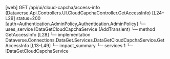 [web] GET /api/ui/cloud-capcha/access-info  (Dataverse.Api.Controllers.UI.CloudCapchaController.GetAccessInfo)  [L24–L29] status=200 [auth=Authentication.AdminPolicy,Authentication.AdminPolicy]
  └─ uses_service IDataGetCloudCapchaService (AddTransient)
    └─ method GetAccessInfo [L28]
      └─ implementation Dataverse.Connections.DataGet.Services.DataGetCloudCapchaService.GetAccessInfo [L13-L49]
  └─ impact_summary
    └─ services 1
      └─ IDataGetCloudCapchaService

